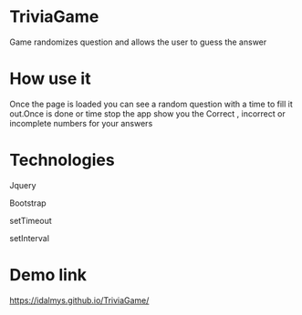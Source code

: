 # TriviaGame
Game randomizes question and allows the user to guess the answer

# How use it
Once the page is loaded you can see a random question with a time to fill it out.Once is done or time stop the app show you the Correct , incorrect or incomplete numbers  for your answers

# Technologies

Jquery

Bootstrap

setTimeout

setInterval

# Demo link
https://idalmys.github.io/TriviaGame/
